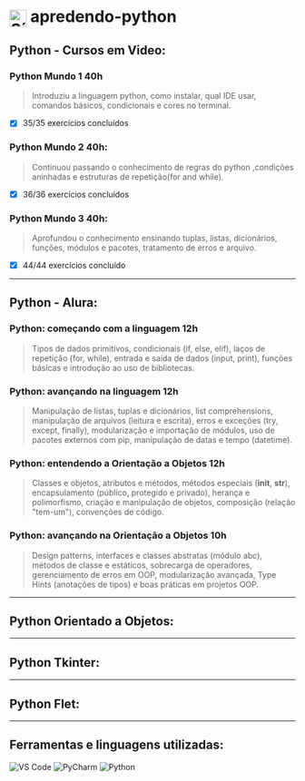 ﻿<h1>
  <img src="https://cdn.jsdelivr.net/gh/devicons/devicon/icons/python/python-original.svg" alt="Símbolo Python" width="30" style="vertical-align: middle;">
  apredendo-python
</h1>

## Python - Cursos em Video:
### Python Mundo 1 40h
> Introduziu a linguagem python, como instalar, qual IDE usar, comandos básicos, condicionais e cores no terminal.
- [x] 35/35 exercícios concluídos
### Python Mundo 2 40h:
> Continuou passando o conhecimento de regras do python ,condições aninhadas e estruturas de repetição(for and while).
- [x] 36/36 exercícios concluídos
### Python Mundo 3 40h:
> Aprofundou o conhecimento ensinando tuplas, listas, dicionários, funções, módulos e pacotes, tratamento de erros e arquivo.
- [x] 44/44 exercícios concluído
***
## Python - Alura:
### Python: começando com a linguagem 12h
> Tipos de dados primitivos, condicionais (if, else, elif), laços de repetição (for, while), entrada e saída de dados (input, print), funções básicas e introdução ao uso de bibliotecas.
### Python: avançando na linguagem 12h
> Manipulação de listas, tuplas e dicionários, list comprehensions, manipulação de arquivos (leitura e escrita), erros e exceções (try, except, finally), modularização e importação de módulos, uso de pacotes externos com pip, manipulação de datas e tempo (datetime).
### Python: entendendo a Orientação a Objetos 12h
> Classes e objetos, atributos e métodos, métodos especiais (__init__, __str__), encapsulamento (público, protegido e privado), herança e polimorfismo, criação e manipulação de objetos, composição (relação "tem-um"), convenções de código.
### Python: avançando na Orientação a Objetos 10h
> Design patterns, interfaces e classes abstratas (módulo abc), métodos de classe e estáticos, sobrecarga de operadores, gerenciamento de erros em OOP, modularização avançada, Type Hints (anotações de tipos) e boas práticas em projetos OOP.
***
## Python Orientado a Objetos:
***
## Python Tkinter:
***
## Python Flet:
***
## Ferramentas e linguagens utilizadas:
<div>
    <img src="https://img.shields.io/badge/-VS%20Code-007ACC?logo=visual-studio-code&logoColor=white&style=flat" alt="VS Code">
    <img src="https://img.shields.io/badge/-PyCharm-000000?logo=pycharm&logoColor=white&style=flat" alt="PyCharm"> 
    <img src="https://img.shields.io/badge/-Python-3776AB?logo=python&logoColor=white&style=flat" alt="Python">
</div>
